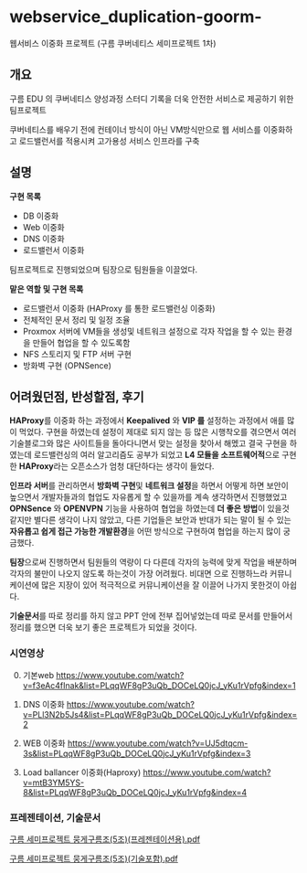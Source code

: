 # webservice_duplication-goorm-
웹서비스 이중화 프로젝트 (구름 쿠버네티스 세미프로젝트  1차)


## 개요

구름 EDU 의 쿠버네티스 양성과정 스터디 기록을 더욱 안전한 서비스로 제공하기 위한 팀프로젝트

쿠버네티스를 배우기 전에 컨테이너 방식이 아닌 VM방식만으로 웹 서비스를 이중화하고 로드밸런서를 적용시켜 고가용성 서비스 인프라를 구축

## 설명

**구현 목록**

- DB 이중화
- Web 이중화
- DNS 이중화
- 로드밸런서 이중화

팀프로젝트로 진행되었으며 팀장으로 팀원들을 이끌었다.

**맡은 역할 및 구현 목록**

- 로드밸런서 이중화 (HAProxy 를 통한 로드밸런싱 이중화)
- 전체적인 문서 정리 및 일정 조율
- Proxmox 서버에 VM들을 생성및 네트워크 설정으로 각자 작업을 할 수 있는 환경을 만들어
협업을 할 수 있도록함
- NFS 스토리지 및 FTP 서버 구현
- 방화벽 구현 (OPNSence)

## 어려웠던점, 반성할점, 후기

**HAProxy**를 이중화 하는 과정에서 ****Keepalived**** 와 ****VIP 를**** 설정하는 과정에서 애를 많이 먹었다.
구현을 하였는데 설정이 제대로 되지 않는 등 많은 시행착오를 겪으면서 여러 기술블로그와 많은 사이트들을 돌아다니면서 맞는 설정을 찾아서 해멨고 결국 구현을 하였는데
로드밸런싱의 여러 알고리즘도 공부가 되었고 **L4 모듈을 소프트웨어적**으로 구현한 **HAProxy**라는 오픈소스가 엄청 대단하다는 생각이 들었다.

**인프라 서버**를 관리하면서 **방화벽 구현**및 **네트워크 설정**을 하면서 어떻게 하면 보안이 높으면서 개발자들과의 협업도 자유롭게 할 수 있을까를 계속 생각하면서 진행했었고 **OPNSence** 와 **OPENVPN** 기능을 사용하여 협업을 하였는데 **더 좋은 방법**이 있을것 같지만 별다른 생각이 나지 않았고, 다른 기업들은 보안과 반대가 되는 말이 될 수 있는 **자유롭고 쉽게 접근 가능한 개발환경**을 어떤 방식으로 구현하여 협업을 하는지 많이 궁금했다.

**팀장**으로써 진행하면서 팀원들의 역량이 다 다른데 각자의 능력에 맞게 작업을 배분하며 각자의 불만이 나오지 않도록 하는것이 가장 어려웠다. 비대면 으로 진행하느라 커뮤니케이션에 많은 지장이 있어 적극적으로 커뮤니케이션을 잘 이끌어 나가지 못한것이 아쉽다.

**기술문서**를 따로 정리를 하지 않고 PPT 안에 전부 집어넣었는데 따로 문서를 만들어서 정리를 했으면 더욱 보기 좋은 프로젝트가 되었을 것이다.

### 시연영상
0. 기본web
https://www.youtube.com/watch?v=f3eAc4fInak&list=PLqqWF8gP3uQb_DOCeLQ0jcJ_yKu1rVpfg&index=1

2. DNS 이중화
https://www.youtube.com/watch?v=PLl3N2b5Js4&list=PLqqWF8gP3uQb_DOCeLQ0jcJ_yKu1rVpfg&index=2

3. WEB 이중화
https://www.youtube.com/watch?v=UJ5dtqcm-3s&list=PLqqWF8gP3uQb_DOCeLQ0jcJ_yKu1rVpfg&index=3

4. Load ballancer 이중화(Haproxy)
https://www.youtube.com/watch?v=mtB3YM5YS-8&list=PLqqWF8gP3uQb_DOCeLQ0jcJ_yKu1rVpfg&index=4

### 프레젠테이션, 기술문서

[구름 세미프로젝트 뭉게구름조(5조)(프레젠테이션용).pdf](https://github.com/tkfka1/webservice_duplication-goorm/files/11944796/5.pdf)

[구름 세미프로젝트 뭉게구름조(5조)(기술포함).pdf](https://github.com/tkfka1/webservice_duplication-goorm/files/11944797/5.pdf)






